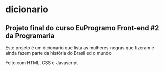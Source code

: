 # dicionario
## Projeto final do curso EuProgramo Front-end #2 da Programaria

Este projeto é um dicionário que lista as mulheres negras que fizeram e ainda fazem parte da história do Brasil ed o mundo

Feito com HTML, CSS e Javascript